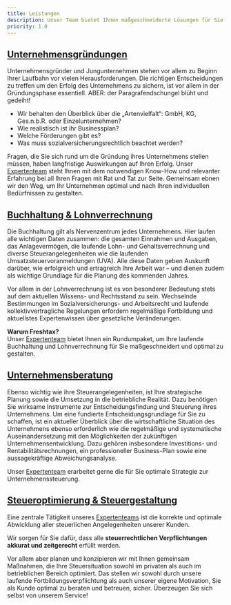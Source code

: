 ```yaml
---
title: Leistungen
description: Unser Team bietet Ihnen maßgeschneiderte Lösungen für Sie und Ihr Unternehmen an. Neben der Erstellung von Steuererklärungen sowie der laufenden steuerlichen Beratung fokussieren wir uns auf folgende Kernbereiche: Unternehmensgründungen, Buchhaltung, Unternehmensberatung und Steueroptimierung
priority: 1.0
---
```


<h2><a href="#" class="link is-active">Unternehmensgründungen</a></h2>
<div class="" markdown="1" id="0">

Unternehmensgründer und Jungunternehmen stehen vor allem zu Beginn Ihrer Laufbahn vor vielen Herausforderungen. Die richtigen Entscheidungen zu treffen um den Erfolg des Unternehmens zu sichern, ist vor allem in der Gründungsphase essentiell. ABER: der Paragrafendschungel blüht und gedeiht! 

* Wir behalten den Überblick über die „Artenvielfalt“: GmbH, KG, Ges.n.b.R. oder Einzelunternehmen?
* Wie realistisch ist ihr Businessplan?
* Welche Förderungen gibt es?
* Was muss sozialversicherungsrechtlich beachtet werden?

Fragen, die Sie sich rund um die Gründung ihres Unternehmens stellen müssen, haben langfristige Auswirkungen auf Ihren Erfolg. Unser [Expertenteam](/team) steht Ihnen mit dem notwendigen Know-How und relevanter Erfahrung bei all Ihren Fragen mit Rat und Tat zur Seite. Gemeinsam ebnen wir den Weg, um Ihr Unternehmen optimal und nach Ihren individuellen Bedürfnissen zu gestalten.

</div>


<h2><a href="#" class="link is-active">Buchhaltung & Lohnverrechnung</a></h2>
<div class="" markdown="1" id="1">

Die Buchhaltung gilt als Nervenzentrum jedes Unternehmens. Hier laufen alle wichtigen Daten zusammen: die gesamten Einnahmen und Ausgaben, das Anlagevermögen, die laufende Lohn- und Gehaltsverrechnung und diverse Steuerangelegenheiten wie die laufenden Umsatzsteuervoranmeldungen (UVA). Alle diese Daten geben Auskunft darüber, wie erfolgreich und ertragreich Ihre Arbeit war – und dienen zudem als wichtige Grundlage für die Planung des kommenden Jahres.

Vor allem in der Lohnverrechnung ist es von besonderer Bedeutung stets auf dem aktuellen Wissens- und Rechtsstand zu sein. Wechselnde Bestimmungen im Sozialversicherungs- und Arbeitsrecht und laufende kollektivvertragliche Regelungen erfordern regelmäßige Fortbildung und aktuellstes Expertenwissen über gesetzliche Veränderungen.

**Warum Freshtax?**  
Unser [Expertenteam](/team) bietet Ihnen ein Rundumpaket, um Ihre laufende Buchhaltung und Lohnverrechnung für Sie maßgeschneidert und optimal zu gestalten.

</div>


<h2><a href="#" class="link is-active">Unternehmensberatung</a></h2>
<div class="" markdown="1" id="2">

Ebenso wichtig wie ihre Steuerangelegenheiten, ist Ihre strategische Planung sowie die Umsetzung in die betriebliche Realität. Dazu benötigen Sie wirksame Instrumente zur Entscheidungsfindung und Steuerung ihres Unternehmens. Um eine fundierte Entscheidungsgrundlage für Sie zu schaffen, ist ein aktueller Überblick über die wirtschaftliche Situation des Unternehmens ebenso erforderlich wie die regelmäßige und systematische Auseinandersetzung mit den Möglichkeiten der zukünftigen Unternehmensentwicklung. Dazu gehören insbesondere Investitions- und Rentabilitätsrechnungen, ein professioneller Business-Plan sowie eine aussagekräftige Abweichungsanalyse. 

Unser [Expertenteam](/team) erarbeitet gerne die für Sie optimale Strategie zur Unternehmenssteuerung.

</div>


<h2><a href="#" class="link is-active">Steueroptimierung & Steuergestaltung</a></h2>
<div class="" markdown="1" id="3">

Eine zentrale Tätigkeit unseres [Expertenteams](/team) ist die korrekte und optimale Abwicklung aller steuerlichen Angelegenheiten unserer Kunden. 

Wir sorgen für Sie dafür, dass alle **steuerrechtlichen Verpflichtungen akkurat und zeitgerecht** erfüllt werden.

Vor allem aber planen und konzipieren wir mit Ihnen gemeinsam Maßnahmen, die Ihre Steuersituation sowohl im privaten als auch im betrieblichen Bereich optimiert. Das stellen wir sowohl durch unsere laufende Fortbildungsverpflichtung als auch unserer eigene Motivation, Sie als Kunde optimal zu beraten und betreuen, sicher. Überzeugen Sie sich selbst von unserem Service!

</div>







<script>
  var link is-actives = document.getElementsByClassName('link is-active');

  Array.prototype.forEach.call(link is-actives, function(link is-active, i) { 
    link is-active.addEventListener('click', function (e) {
      e.preventDefault();
      toggle(i + '');
    });
  });

  var toggle = function (id) {
    var all = document.getElementsByClassName(''),
        elem = document.getElementById(id);

    // close all others
    Array.prototype.forEach.call(all, function(el, i) {
      if(el.id !== id) {
        el.classList.remove('open');
        link is-actives[i].classList.remove('is-active');
      }
    });
    elem.classList.toggle('open');
    link is-actives[id].classList.add('is-active');


    // if(elem.classList.contains('open')) {
    //   window.scroll(0, elem.getElementsByTagName('h2')[0].offsetTop - 80);
    //   // elem.getElementsByTagName('h2')[0].scrollIntoView({ behavior: 'smooth' });
    //   // window.scrollBy({ top: 80, left: 0, behavior: 'smooth' }); // 80px = fixed header
    // }
    
  };
</script>



